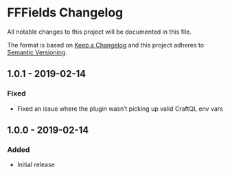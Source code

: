 # FFFields Changelog

All notable changes to this project will be documented in this file.

The format is based on [Keep a Changelog](http://keepachangelog.com/) and this project adheres to [Semantic Versioning](http://semver.org/).

## 1.0.1 - 2019-02-14
### Fixed
- Fixed an issue where the plugin wasn’t picking up valid CraftQL env vars

## 1.0.0 - 2019-02-14
### Added
- Initial release
